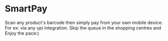# SmartPay
Scan any product's barcode then simply pay from your own mobile device. For ex: via any upi integration.
Skip the queue in the shopping centres and Enjoy the pace:)
